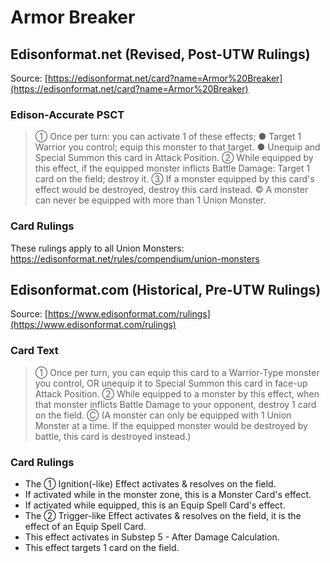 # Armor Breaker

## Edisonformat.net (Revised, Post-UTW Rulings)

Source: [https://edisonformat.net/card?name=Armor%20Breaker](https://edisonformat.net/card?name=Armor%20Breaker)

### Edison-Accurate PSCT

> ① Once per turn: you can activate 1 of these effects; ● Target 1 Warrior you control; equip this monster to that target.
> ● Unequip and Special Summon this card in Attack Position.
> ② While equipped by this effect, if the equipped monster inflicts Battle Damage: Target 1 card on the field; destroy it.
> ③ If a monster equipped by this card's effect would be destroyed, destroy this card instead.
> © A monster can never be equipped with more than 1 Union Monster.

### Card Rulings

These rulings apply to all Union Monsters: https://edisonformat.net/rules/compendium/union-monsters


## Edisonformat.com (Historical, Pre-UTW Rulings)

Source: [https://www.edisonformat.com/rulings](https://www.edisonformat.com/rulings)

### Card Text

> ① Once per turn, you can equip this card to a Warrior-Type monster you control, OR unequip it to Special Summon this card in face-up Attack Position. ② While equipped to a monster by this effect, when that monster inflicts Battle Damage to your opponent, destroy 1 card on the field. Ⓒ (A monster can only be equipped with 1 Union Monster at a time. If the equipped monster would be destroyed by battle, this card is destroyed instead.)

### Card Rulings

*   The ① Ignition(-like) Effect activates & resolves on the field.
*   If activated while in the monster zone, this is a Monster Card's effect.
*   If activated while equipped, this is an Equip Spell Card's effect.
*   The ② Trigger-like Effect activates & resolves on the field, it is the effect of an Equip Spell Card.
*   This effect activates in Substep 5 - After Damage Calculation.
*   This effect targets 1 card on the field.



